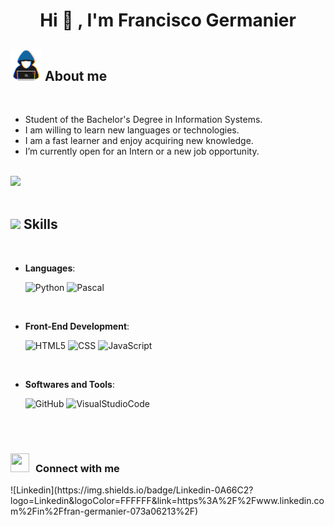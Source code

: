 <h1 align="center"><b>Hi 👋 , I'm Francisco Germanier</b></h1>


## <picture><img src = "https://github.com/0xAbdulKhalid/0xAbdulKhalid/raw/main/assets/mdImages/about_me.gif" width = 50px></picture> **About me**

<br>


- Student of the Bachelor's Degree in Information Systems.
- I am willing to learn new languages or technologies. 
- I am a fast learner and enjoy acquiring new knowledge.
- I’m currently open for an Intern or a new job opportunity.

<br>
<img src="https://user-images.githubusercontent.com/73097560/115834477-dbab4500-a447-11eb-908a-139a6edaec5c.gif"><br><br>

## <img src="https://media2.giphy.com/media/QssGEmpkyEOhBCb7e1/giphy.gif?cid=ecf05e47a0n3gi1bfqntqmob8g9aid1oyj2wr3ds3mg700bl&rid=giphy.gif" width ="25"><b> Skills</b>
<br>

<p align="center">
  
- **Languages**:

    ![Python](https://img.shields.io/badge/Python_-162EA7?logo=Python&logoColor=FFFFFF)
    ![Pascal](https://img.shields.io/badge/Pascal_-162EA7)

<br>   
    
- **Front-End Development**:

   ![HTML5](https://img.shields.io/badge/HTML5_-EB472B?logo=HTML5&logoColor=FFFFFF)
   ![CSS](https://img.shields.io/badge/CSS_-3799D6?logo=CSS3&logoColor=FFFFFF)
   ![JavaScript](https://img.shields.io/badge/JavaScript_-EFDA4D?logo=JavaScript&logoColor=000000)

<br>

  - **Softwares and Tools**:

    ![GitHub](https://img.shields.io/badge/GitHub-2A404D?logo=github&logoColor=FFFFFF)
    ![VisualStudioCode](https://img.shields.io/badge/Visual_Studio_Code-0079CC?logo=visualStudioCode&logoColor=FFFFFF)
    
</p>

<br>
<br>

<h3> <img src="https://media.giphy.com/media/iY8CRBdQXODJSCERIr/giphy.gif" width="30" height="30" style="margin-right: 10px;">Connect with me </h3>

<p>
![Linkedin](https://img.shields.io/badge/Linkedin-0A66C2?logo=Linkedin&logoColor=FFFFFF&link=https%3A%2F%2Fwww.linkedin.com%2Fin%2Ffran-germanier-073a06213%2F)

</p>
